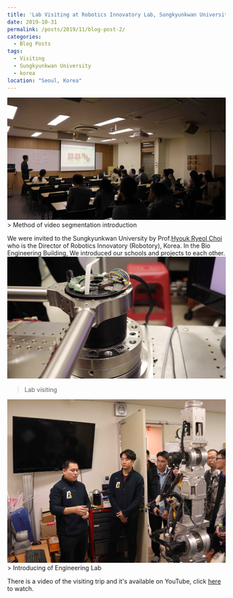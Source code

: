 ```yaml
---
title: 'Lab Visiting at Robotics Innovatory Lab, Sungkyunkwan University, Seoul, Korea'
date: 2019-10-31
permalink: /posts/2019/11/blog-post-2/
categories:
  - Blog Posts
tags:
  - Visiting
  - Sungkyunkwan University
  - korea 
location: "Seoul, Korea"
---
```

<img src='/images/IMG_5291.jpg' width = "600">
> Method of video segmentation introduction



We were invited to the Sungkyunkwan University by Prof.[Hyouk Ryeol Choi](https://scholar.google.com/citations?user=EDrjHWsAAAAJ&hl=en) who is the Director of Robotics Innovatory (Robotory), Korea. In the Bio Engineering Building, We introduced our schools and projects to each other.
<img src='/images/1CB4AD68-0490-453D-953F-F64E2C5BC60D.png'> 
> Lab visiting

<img src='/images/IMG_5352.jpg'>
> Introducing of Engineering Lab

There is a video of the visiting trip and it's available on YouTube, click [here](https://www.youtube.com/watch?v=K9BPxaP7U_I&t=49s) to watch.